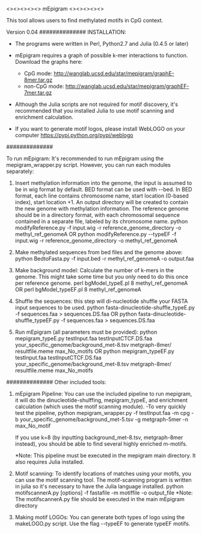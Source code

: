 <><><><><> mEpigram <><><><><> 

This tool allows users to find methylated motifs in CpG context.

Version 0.04
##############
INSTALLATION:

- The programs were written in Perl, Python2.7 and Julia (0.4.5 or later)

- mEpigram requires a graph of possible k-mer interactions to function. Download the graphs here: 
	* CpG mode: http://wanglab.ucsd.edu/star/mepigram/graphE-8mer.tar.gz
	* non-CpG mode: http://wanglab.ucsd.edu/star/mepigram/graphEF-7mer.tar.gz

- Although the Julia scripts are not required for motif discovery, it's recommended that you installed Julia to use motif scanning and enrichment calculation.

- If you want to generate motif logos, please install WebLOGO on your computer https://pypi.python.org/pypi/weblogo  



##############
 
To run mEpigram: It's recommended to run mEpigram using the mepigram_wrapper.py script. However, you can run each modules separately:

1. Insert methylation information into the genome, the input is assumed to be in wig format by default. BED format can be used with --bed. In BED format, each line contains chromosome name, start location (0-based index), start location +1. An output directory will be created to contain the new genome with methylation information. The reference genome should be in a directory format, with each chromosomal sequence contained in a separate file, labeled by its chromosome name. 
	python modifyReference.py -f input.wig -r reference_genome_directory -o methyl_ref_genomeA
	OR
	python modifyReference.py --typeEF -f input.wig -r reference_genome_directory -o methyl_ref_genomeA

2. Make methylated sequences from bed files and the genome above:
	python BedtoFasta.py -f input.bed -r methyl_ref_genomeA -o output.faa

3. Make background model: Calculate the number of k-mers in the genome. This might take some time but you only need to do this once per reference genome.
	perl bgModel_typeE.pl 8 methyl_ref_genomeA
	OR 
	perl bgModel_typeEF.pl 8 methyl_ref_genomeA

4. Shuffle the sequences: this step will di-nucleotide shuffle your FASTA input sequences to be used. 
	python fasta-dinucleotide-shuffle_typeE.py -f sequences.faa > sequences.DS.faa
	OR
	python fasta-dinucleotide-shuffle_typeEF.py -f sequences.faa > sequences.DS.faa


5. Run mEpigram (all parameters must be provided):
	python mepigram_typeE.py testInput.faa testInputCTCF.DS.faa your_specific_genome/background_met-8.tsv metgraph-8mer/ resultfile.meme max_No_motifs
	OR
	python mepigram_typeEF.py testInput.faa testInputCTCF.DS.faa your_specific_genome/background_met-8.tsv metgraph-8mer/ resultfile.meme max_No_motifs


##############
Other included tools:

1. mEpigram Pipeline: You can use the included pipeline to run mepigram, it will do the dinucleotide-shulffing, mepigram_typeE, and enrichment calculation (which uses the motif scanning module).
	-To very quickly test the pipeline, 
	python mepigram_wrapper.py -f testInput.faa -m cpg -b your_specific_genome/background_met-5.tsv -g metgraph-5mer -n max_No_motif

	If you use k=8 (by inputting background_met-8.tsv, metgraph-8mer instead), you should be able to find several highly enriched m-motifs. 

	*Note: This pipeline must be executed in the mepigram main directory. It also requires Julia installed.

2. Motif scanning: To identify locations of matches using your motifs, you can use the motif scanning tool. The motif-scanning program is written in julia so it's necessary to have the Julia language installed. 
	python motifscannerA.py [options] -f fastafile -m motiffile -o output_file
	*Note: The motifscannerA.py file should be executed in the main mEpigram directory

3. Making motif LOGOs: You can generate both types of logo using the makeLOGO.py script. Use the flag --typeEF to generate typeEF motifs.


	
